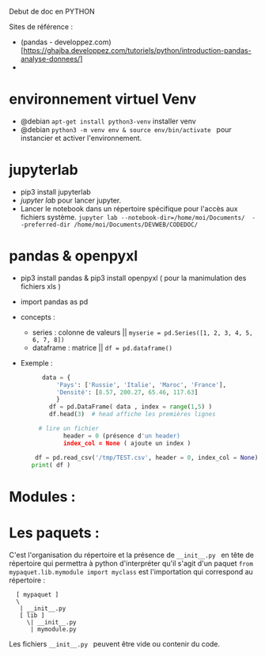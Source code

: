Debut de doc en PYTHON

Sites de référence : 
- (pandas - developpez.com) [https://ghajba.developpez.com/tutoriels/python/introduction-pandas-analyse-donnees/]
- 

# environnement virtuel Venv
- @debian ` apt-get install python3-venv ` installer venv
- @debian `python3 -m venv env & source env/bin/activate ` pour  instancier et activer l'environnement.

# jupyterlab
- pip3 install jupyterlab
- _jupyter lab_  pour lancer jupyter.
- Lancer le notebook dans un répertoire spécifique pour l'accès aux fichiers système.
` jupyter lab --notebook-dir=/home/moi/Documents/  --preferred-dir /home/moi/Documents/DEVWEB/CODEDOC/ `

# pandas & openpyxl
- pip3 install pandas & pip3 install openpyxl ( pour la manimulation des fichiers xls )
- import pandas as pd
- concepts :
    - series : colonne de valeurs  || `myserie = pd.Series([1, 2, 3, 4, 5, 6, 7, 8])` 
    - dataframe : matrice || `df = pd.dataframe()`
- Exemple :
  ``` python
        data = {
            'Pays': ['Russie', 'Italie', 'Maroc', 'France'],
            'Densité': [8.57, 200.27, 65.46, 117.63]
            }
          df = pd.DataFrame( data , index = range(1,5) )
          df.head(3)  # head affiche les premières lignes 
    ```
  
  ``` python
       # lire un fichier
              header = 0 (présence d'un header)
              index_col = None ( ajoute un index )

      df = pd.read_csv('/tmp/TEST.csv', header = 0, index_col = None)
     print( df ) 
  
    ```

  
# Modules :

# Les paquets :
C'est l'organisation du répertoire et la présence de `__init__.py `  en tête de répertoire qui permettra à python d'interpréter qu'il s'agit d'un paquet
` from mypaquet.lib.mymodule import myclass ` est l'importation qui correspond au répertoire : 
```
  [ mypaquet ]
  \
   | __init__.py
   [ lib ]
     \| __init__.py
      | mymodule.py
```
Les fichiers `__init__.py ` peuvent être vide ou contenir du code. 
